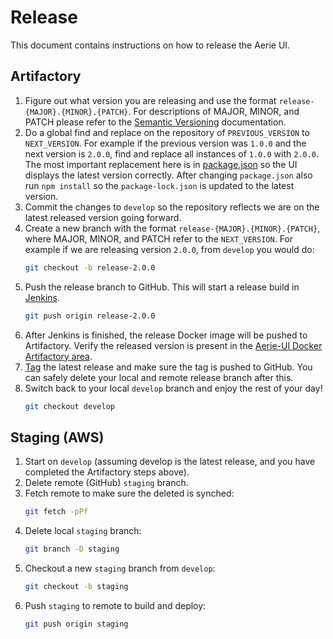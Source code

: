 # Release

This document contains instructions on how to release the Aerie UI.

## Artifactory

1. Figure out what version you are releasing and use the format `release-{MAJOR}.{MINOR}.{PATCH}`. For descriptions of MAJOR, MINOR, and PATCH please refer to the [Semantic Versioning](https://semver.org/) documentation.
1. Do a global find and replace on the repository of `PREVIOUS_VERSION` to `NEXT_VERSION`. For example if the previous version was `1.0.0` and the next version is `2.0.0`, find and replace all instances of `1.0.0` with `2.0.0`. The most important replacement here is in [package.json](../package.json) so the UI displays the latest version correctly. After changing `package.json` also run `npm install` so the `package-lock.json` is updated to the latest version.
1. Commit the changes to `develop` so the repository reflects we are on the latest released version going forward.
1. Create a new branch with the format `release-{MAJOR}.{MINOR}.{PATCH}`, where MAJOR, MINOR, and PATCH refer to the `NEXT_VERSION`. For example if we are releasing version `2.0.0`, from `develop` you would do:
   ```sh
   git checkout -b release-2.0.0
   ```
1. Push the release branch to GitHub. This will start a release build in [Jenkins](https://cae-jenkins2.jpl.nasa.gov/job/MPSA/job/SEQ/job/normal_builds/job/aerie-ui/).
   ```sh
   git push origin release-2.0.0
   ```
1. After Jenkins is finished, the release Docker image will be pushed to Artifactory. Verify the released version is present in the [Aerie-UI Docker Artifactory area](https://artifactory.jpl.nasa.gov/artifactory/webapp/#/artifacts/browse/tree/General/docker-release-local/gov/nasa/jpl/aerie/aerie-ui).
1. [Tag](https://stackoverflow.com/a/18223354) the latest release and make sure the tag is pushed to GitHub. You can safely delete your local and remote release branch after this.
1. Switch back to your local `develop` branch and enjoy the rest of your day!
   ```sh
   git checkout develop
   ```

## Staging (AWS)

1. Start on `develop` (assuming develop is the latest release, and you have completed the Artifactory steps above).
1. Delete remote (GitHub) `staging` branch.
1. Fetch remote to make sure the deleted is synched:
   ```sh
   git fetch -pPf
   ```
1. Delete local `staging` branch:
   ```sh
   git branch -D staging
   ```
1. Checkout a new `staging` branch from `develop`:
   ```sh
   git checkout -b staging
   ```
1. Push `staging` to remote to build and deploy:
   ```sh
   git push origin staging
   ```
